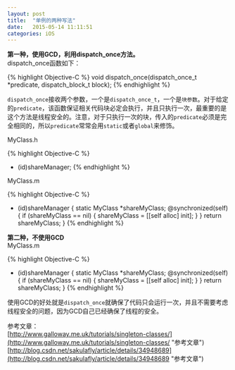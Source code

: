 ```yaml
---
layout: post
title: 	"单例的两种写法"
date: 	2015-05-14 11:11:51
categories: iOS 
---
```


**第一种，使用GCD，利用dispatch_once方法。**  
dispatch_once函数如下：

<!-- more -->

{% highlight Objective-C %}
void dispatch_once(dispatch_once_t *predicate, dispatch_block_t block);
{% endhighlight %}

`dispatch_once`接收两个参数，一个是`dispatch_once_t`，一个是`块参数`。对于给定的`predicate`，该函数保证相关代码块必定会执行，并且只执行一次，最重要的是这个方法是线程安全的。注意，对于只执行一次的块，传入的`predicate`必须是完全相同的，所以`predicate`常常会用`static`或者`global`来修饰。

MyClass.h

{% highlight Objective-C %}
+ (id)shareManager;
{% endhighlight %}
  

MyClass.m

{% highlight Objective-C %}
+ (id)shareManager {
     static MyClass *shareMyClass;
     @synchronized(self) {
          if (shareMyClass == nil) {
               shareMyClass = [[self alloc] init];
          }
     }
     return shareMyClass;
}
{% endhighlight %}
      		  
     		  
**第二种，不使用GCD**  
MyClass.m

{% highlight Objective-C %}
+ (id)shareManager {
     static MyClass *shareMyClass;
     @synchronized(self) {
          if (shareMyClass == nil) {
               shareMyClass = [[self alloc] init];
          }
     }
     return shareMyClass;
}
{% endhighlight %}

使用GCD的好处就是`dispatch_once`就确保了代码只会运行一次，并且不需要考虑线程安全的问题，因为GCD自己已经确保了线程的安全。
  
参考文章：  
[http://www.galloway.me.uk/tutorials/singleton-classes/](http://www.galloway.me.uk/tutorials/singleton-classes/ "参考文章")  
[http://blog.csdn.net/sakulafly/article/details/34948689](http://blog.csdn.net/sakulafly/article/details/34948689 "参考文章")